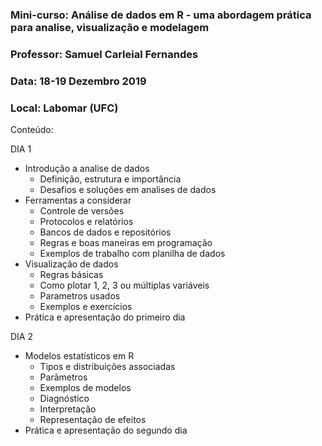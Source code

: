 ### Mini-curso: Análise de dados em R - uma abordagem prática para analise, visualização e modelagem
### Professor: Samuel Carleial Fernandes
### Data: 18-19 Dezembro 2019
### Local: Labomar (UFC)

Conteúdo:

DIA 1
 - Introdução a analise de dados
   - Definição, estrutura e importância 
   - Desafios e soluções em analises de dados
 - Ferramentas a considerar
   - Controle de versões 
   - Protocolos e relatórios 
   - Bancos de dados e repositórios
   - Regras e boas maneiras em programação 
   - Exemplos de trabalho com planilha de dados 
 - Visualização de dados
   - Regras básicas
   - Como plotar 1, 2, 3 ou múltiplas variáveis
   - Parametros usados
   - Exemplos e exercícios
 - Prática e apresentação do primeiro dia

DIA 2
 - Modelos estatísticos em R
   - Tipos e distribuições associadas
   - Parâmetros
   - Exemplos de modelos
   - Diagnóstico
   - Interpretação
   - Representação de efeitos
 - Prática e apresentação do segundo dia
